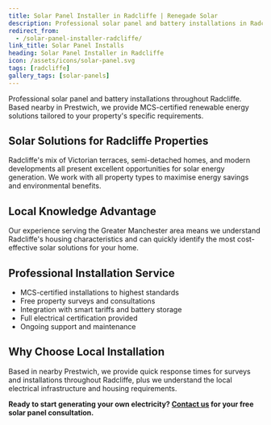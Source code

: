 ```yaml
---
title: Solar Panel Installer in Radcliffe | Renegade Solar
description: Professional solar panel and battery installations in Radcliffe by MCS-certified installer. Local service with excellent customer reviews and competitive pricing.
redirect_from:
  - /solar-panel-installer-radcliffe/
link_title: Solar Panel Installs
heading: Solar Panel Installer in Radcliffe
icon: /assets/icons/solar-panel.svg
tags: [radcliffe]
gallery_tags: [solar-panels]
---
```


Professional solar panel and battery installations throughout Radcliffe. Based nearby in Prestwich, we provide MCS-certified renewable energy solutions tailored to your property's specific requirements.

## Solar Solutions for Radcliffe Properties

Radcliffe's mix of Victorian terraces, semi-detached homes, and modern developments all present excellent opportunities for solar energy generation. We work with all property types to maximise energy savings and environmental benefits.

## Local Knowledge Advantage

Our experience serving the Greater Manchester area means we understand Radcliffe's housing characteristics and can quickly identify the most cost-effective solar solutions for your home.

## Professional Installation Service

- MCS-certified installations to highest standards
- Free property surveys and consultations
- Integration with smart tariffs and battery storage
- Full electrical certification provided
- Ongoing support and maintenance

## Why Choose Local Installation

Based in nearby Prestwich, we provide quick response times for surveys and installations throughout Radcliffe, plus we understand the local electrical infrastructure and housing requirements.

**Ready to start generating your own electricity? [Contact us](/contact/) for your free solar panel consultation.**